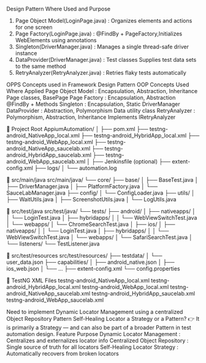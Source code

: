 Design Pattern Where Used and Purpose
1. Page Object Model(LoginPage.java) : Organizes elements and actions for one screen
2. Page Factory(LoginPage.java)      : @FindBy + PageFactory,Initializes WebElements using annotations
3. Singleton(DriverManager.java)	    : Manages a single thread-safe driver instance
4. DataProvider(DriverManager.java)  : Test classes	Supplies test data sets to the same method
5. RetryAnalyzer(RetryAnalyzer.java) : Retries flaky tests automatically

OPPS Concepts used in Framework 
Design Pattern	OOP Concepts Used	Where Applied
Page Object Model : Encapsulation, Abstraction, Inheritance	Page classes, BasePage
Page Factory	      : Encapsulation, Abstraction	@FindBy + Methods
Singleton	      : Encapsulation, Static	DriverManager
DataProvider	      : Abstraction, Polymorphism	Data utility class
RetryAnalyzer     :	Polymorphism, Abstraction, Inheritance	Implements IRetryAnalyzer

📁 Project Root
AppiumAutomation/
│
├── pom.xml
├── testng-android_NativeApp_local.xml
├── testng-android_HybridApp_local.xml
├── testng-android_WebApp_local.xml
├── testng-android_NativeApp_saucelab.xml
├── testng-android_HybridApp_saucelab.xml
├── testng-android_WebApp_saucelab.xml
│
├── Jenkinsfile (optional)
├── extent-config.xml
├── logs/
│   └── automation.log

📂 src/main/java
src/main/java/
└── core/
    ├── base/
    │   ├── BaseTest.java
    │   ├── DriverManager.java
    │   ├── PlatformFactory.java
    │   └── SauceLabManager.java
    ├── config/
    │   └── ConfigLoader.java
    ├── utils/
    │   ├── WaitUtils.java
    │   ├── ScreenshotUtils.java
    │   └── LogUtils.java
    
📂 src/test/java
src/test/java/
└── tests/
    ├── android/
    │   ├── nativeapps/
    │   │   └── LoginTest.java
    │   ├── hybridapps/
    │   │   └── WebViewSwitchTest.java
    │   └── webapps/
    │       └── ChromeSearchTest.java
    │
    ├── ios/
    │   ├── nativeapps/
    │   │   └── LoginTest.java
    │   ├── hybridapps/
    │   │   └── WebViewSwitchTest.java
    │   └── webapps/
    │       └── SafariSearchTest.java
    │
    └── listeners/
        └── TestListener.java
        
📂 src/test/resources
src/test/resources/
├── testdata/
│   └── user_data.json
├── capabilities/
│   ├── android_native.json
│   ├── ios_web.json
│   └── ...
├── extent-config.xml
└── config.properties

🧪 TestNG XML Files
testng-android_NativeApp_local.xml
testng-android_HybridApp_local.xml
testng-android_WebApp_local.xml
testng-android_NativeApp_saucelab.xml
testng-android_HybridApp_saucelab.xml
testng-android_WebApp_saucelab.xml

Need to implement  Dynamic Locator Management using a centralized Object Repository Pattern
Self-Healing Locator a Strategy or a Pattern?
👉 It is primarily a Strategy — and can also be part of a broader Pattern in test automation design.
Feature Purpose
Dynamic Locator Management    : Centralizes and externalizes locator info
Centralized Object Repository : Single source of truth for all locators
Self-Healing Locator Strategy : Automatically recovers from broken locators

